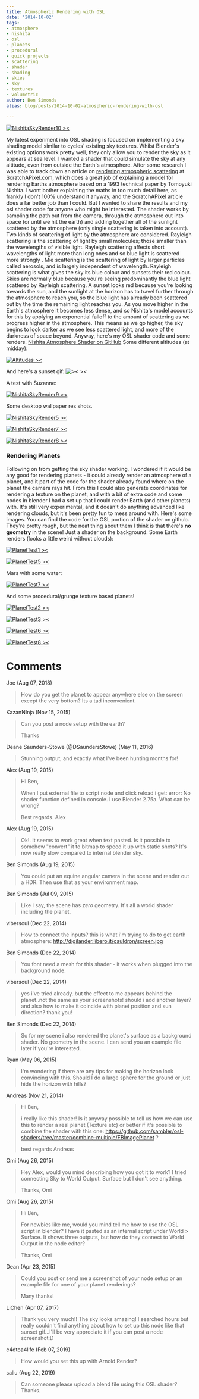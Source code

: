 ```yaml
---
title: Atmospheric Rendering with OSL
date: '2014-10-02'
tags:
- atmosphere
- nishita
- osl
- planets
- procedural
- quick projects
- scattering
- shader
- shading
- skies
- sky
- textures
- volumetric
author: Ben Simonds
alias: blog/posts/2014-10-02-atmospheric-rendering-with-osl

---
```


[![NishitaSkyRender10 ><](/images/old/nishitaskyrender10.jpg?w=470)](/images/old/nishitaskyrender10.jpg)


My latest experiment into OSL shading is focused on implementing a sky shading model similar to cycles' existing sky textures. Whilst Blender's existing options work pretty well, they only allow you to render the sky as it appears at sea level. I wanted a shader that could simulate the sky at any altitude, even from outside the Earth's atmosphere. After some research I was able to track down an article on [rendering atmospheric scattering](http://www.scratchapixel.com/lessons/3d-advanced-lessons/simulating-the-colors-of-the-sky/atmospheric-scattering/) at ScratchAPixel.com, which does a great job of explaining a model for rendering Earths atmosphere based on a 1993 technical paper by Tomoyuki Nishita. I wont bother explaining the maths in too much detail here, as frankly I don't 100% understand it anyway, and the ScratchAPixel article does a far better job than I could. But I wanted to share the results and my osl shader code for anyone who might be interested. The shader works by sampling the path out from the camera, through the atmosphere out into space (or until we hit the earth) and adding together all of the sunlight scattered by the atmosphere (only single scattering is taken into account). Two kinds of scattering of light by the atmosphere are considered. Rayleigh scattering is the scattering of light by small molecules; those smaller than the wavelengths of visible light. Rayleigh scattering affects short wavelengths of light more than long ones and so blue light is scattered more strongly . Mie scattering is the scattering of light by larger particles called aerosols, and is largely independent of wavelength. Rayleigh scattering is what gives the sky its blue colour and sunsets their red colour. Skies are normally blue because you're seeing predominantly the blue light scattered by Rayleigh scattering. A sunset looks red because you're looking towards the sun, and the sunlight at the horizon has to travel further through the atmosphere to reach you, so the blue light has already been scattered out by the time the remaining light reaches you. As you move higher in the Earth's atmosphere it becomes less dense, and so Nishita's model accounts for this by applying an exponential falloff to the amount of scattering as we progress higher in the atmosphere. This means as we go higher, the sky begins to look darker as we see less scattered light, and more of the darkness of space beyond. Anyway, here's my OSL shader code and some renders. [Nishita Atmosphere Shader on GitHub](https://github.com/BenSimonds/NishitaSky) Some different altitudes (at midday):

[![Altitudes ><](/images/old/altitudes.jpg?w=364)](/images/old/altitudes.jpg)


And here's a sunset gif: ![>< ><](http://giant.gfycat.com/EarlyApprehensiveHowlermonkey.gif)

A test with Suzanne:

[![NishitaSkyRender9 ><](/images/old/nishitaskyrender9.jpg?w=470)](/images/old/nishitaskyrender9.jpg)



Some desktop wallpaper res shots.

[![NishitaSkyRender5 ><](/images/old/nishitaskyrender5.jpg?w=470)](/images/old/nishitaskyrender5.jpg)


[![NishitaSkyRender7 ><](/images/old/nishitaskyrender7.jpg?w=470)](/images/old/nishitaskyrender7.jpg)


[![NishitaSkyRender8 ><](/images/old/nishitaskyrender8.jpg?w=470)](/images/old/nishitaskyrender8.jpg)



### Rendering Planets

Following on from getting the sky shader working, I wondered if it would be any good for rendering planets - it could already render an atmosphere of a planet, and it part of the code for the shader already found where on the planet the camera rays hit. From this I could also generate coordinates for rendering a texture on the planet, and with a bit of extra code and some nodes in blender I had a set up that I could render Earth (and other planets) with. It's still very experimental, and it doesn't do anything advanced like rendering clouds, but it's been pretty fun to mess around with. Here's some images. You can find the code for the OSL portion of the shader on github. They're pretty rough, but the neat thing about them I think is that there's **no geometry** in the scene! Just a shader on the background. Some Earth renders (looks a little weird without clouds):

[![PlanetTest1 ><](/images/old/planettest1.jpg?w=470)](/images/old/planettest1.jpg)


[![PlanetTest5 ><](/images/old/planettest5.jpg?w=470)](/images/old/planettest5.jpg)


Mars with some water:

[![PlanetTest7 ><](/images/old/planettest7.jpg?w=470)](/images/old/planettest7.jpg)


And some procedural/grunge texture based planets!

[![PlanetTest2 ><](/images/old/planettest2.jpg?w=470)](/images/old/planettest2.jpg)


[![PlanetTest3 ><](/images/old/planettest3.jpg?w=470)](/images/old/planettest3.jpg)


[![PlanetTest6 ><](/images/old/planettest6.jpg?w=470)](/images/old/planettest6.jpg)


[![PlanetTest8 ><](/images/old/planettest8.jpg?w=470)](/images/old/planettest8.jpg)







# Comments


Joe (Aug 07, 2018)
> How do you get the planet to appear anywhere else on the screen except the very bottom? Its a tad inconvenient.

KazanNInja (Nov 15, 2015)
> Can you post a node setup with the earth?
> 
> Thanks

Deane Saunders-Stowe (@DSaundersStowe) (May 11, 2016)
> Stunning output, and exactly what I've been hunting months for!

Alex (Aug 19, 2015)
> Hi Ben,
> 
> When I put external file to script node and click reload i get:
> error: No shader function defined in console.
> I use Blender 2.75a. What can be wrong?
> 
> Best regards.
> Alex

Alex (Aug 19, 2015)
> Ok!. It seems to work great when text pasted.
> Is it possible to somehow "convert" it to bitmap to speed it up with static shots? It's now really slow compared to internal blender sky.

Ben Simonds (Aug 19, 2015)
> You could put an equine angular camera in the scene and render out a HDR. Then use that as your environment map.

Ben Simonds (Jul 09, 2015)
> Like I say, the scene has *zero* geometry. It's all a world shader including the planet.

vibersoul (Dec 22, 2014)
> How to connect the inputs? this is what i'm trying to do to get earth atmosphere:
> http://digilander.libero.it/cauldron/screen.jpg

Ben Simonds (Dec 22, 2014)
> You font need a mesh for this shader - it works when plugged into the background node. 

vibersoul (Dec 22, 2014)
> yes i've tried already..but the effect to me appears behind the planet..not the same as your screenshots! should i add another layer? and also how to make it coincide with planet position and sun direction? thank you!

Ben Simonds (Dec 22, 2014)
> So for my scene i also rendered the planet's surface as a background shader. No geometry in the scene. I can send you an example file later if you're interested.

Ryan (May 06, 2015)
> I'm wondering if there are any tips for making the horizon look convincing with this. Should I do a large sphere for the ground or just hide the horizon with hills?

Andreas (Nov 21, 2014)
> Hi Ben, 
> 
> i really like this shader! Is it anyway possible to tell us how we can use this to render a real planet (Texture etc) or better if it's possible to combine the shader with this one: https://github.com/sambler/osl-shaders/tree/master/combine-multiple/FBImagePlanet ?
> 
> best regards 
> Andreas

Omi (Aug 26, 2015)
> Hey Alex, would you mind describing how you got it to work? I tried connecting Sky to World Output: Surface but I don't see anything.
> 
> Thanks,
> Omi

Omi (Aug 26, 2015)
> Hi Ben,
> 
> For newbies like me, would you mind tell me how to use the OSL script in blender? I have it pasted as an internal script under World &gt; Surface. It shows three outputs, but how do they connect to World Output in the node editor?
> 
> Thanks,
> Omi

Dean (Apr 23, 2015)
> Could you post or send me a screenshot of your node setup or an example file for one of your planet renderings?
> 
> Many thanks!

LiChen (Apr 07, 2017)
> Thank you very much!! The sky looks amazing!
> I searched hours but really couldn't find anything about how to set up this node like that sunset gif...I'll be very appreciate it if you can post a node screenshot:D

c4dtoa4life (Feb 07, 2019)
> How would you set this up with Arnold Render?

sallu (Aug 22, 2019)
> Can someone please upload a blend file using this OSL shader?
> Thanks.

